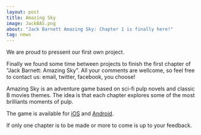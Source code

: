 ```yaml
---
layout: post
title: Amazing Sky
image: JackBAS.png
about: "Jack Barnett Amazing Sky: Chapter 1 is finally here!"
tag: news
---
```

<p>
We are proud to pressent our first own project.
</p>

<p>
Finally we found some time between projects to finish the first chapter of "Jack Barnett: Amazing Sky".
All your comments are wellcome, so feel free to contact us: email, twitter, facebook, you choose!
</p>

<p>
Amazing Sky is an adventure game based on sci-fi pulp novels and classic B movies themes.
The idea is that each chapter explores some of the most brilliants moments of pulp.
</p>

<p>
The game is available for <a href="https://itunes.apple.com/us/app/amazing-sky/id888810070?l=es&ls=1&mt=8" target="_blank">iOS</a>
and <a href="https://play.google.com/store/apps/details?id=com.netereastudios.eter003" target="_blank">Android</a>.
</p>

<p>
If only one chapter is to be made or more to come is up to your feedback.
</p>
